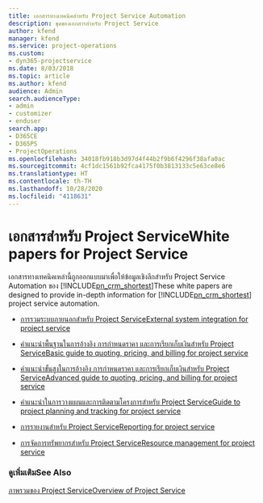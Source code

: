 ```yaml
---
title: เอกสารทางเทคนิคสำหรับ Project Service Automation
description: ชุดของเอกสารสำหรับ Project Service
author: kfend
manager: kfend
ms.service: project-operations
ms.custom:
- dyn365-projectservice
ms.date: 8/03/2018
ms.topic: article
ms.author: kfend
audience: Admin
search.audienceType:
- admin
- customizer
- enduser
search.app:
- D365CE
- D365PS
- ProjectOperations
ms.openlocfilehash: 34018fb918b3d97d4f44b2f9b6f4296f38afa0ac
ms.sourcegitcommit: 4cf1dc1561b92fca4175f0b3813133c5e63ce8e6
ms.translationtype: HT
ms.contentlocale: th-TH
ms.lasthandoff: 10/28/2020
ms.locfileid: "4118631"
---
```

# <a name="white-papers-for-project-service"></a><span data-ttu-id="2793d-103">เอกสารสำหรับ Project Service</span><span class="sxs-lookup"><span data-stu-id="2793d-103">White papers for Project Service</span></span>

<span data-ttu-id="2793d-104">เอกสารทางเทคนิคเหล่านี้ถูกออกแบบมาเพื่อให้ข้อมูลเชิงลึกสำหรับ Project Service Automation ของ [!INCLUDE[pn_crm_shortest](../includes/pn-crm-shortest.md)]</span><span class="sxs-lookup"><span data-stu-id="2793d-104">These white papers are designed to provide in-depth information for [!INCLUDE[pn_crm_shortest](../includes/pn-crm-shortest.md)] project service automation.</span></span>

-   [<span data-ttu-id="2793d-105">การรวมระบบภายนอกสำหรับ Project Service</span><span class="sxs-lookup"><span data-stu-id="2793d-105">External system integration for project service</span></span>](https://go.microsoft.com/fwlink/?LinkId=825445)

-   [<span data-ttu-id="2793d-106">คำแนะนำพื้นฐานในการอ้างอิง การกำหนดราคา และการเรียกเก็บเงินสำหรับ Project Service</span><span class="sxs-lookup"><span data-stu-id="2793d-106">Basic guide to quoting, pricing, and billing for project service</span></span>](https://go.microsoft.com/fwlink/?LinkId=825241)

-   [<span data-ttu-id="2793d-107">คำแนะนำขั้นสูงในการอ้างอิง การกำหนดราคา และการเรียกเก็บเงินสำหรับ Project Service</span><span class="sxs-lookup"><span data-stu-id="2793d-107">Advanced guide to quoting, pricing, and billing for project service</span></span>](https://go.microsoft.com/fwlink/?LinkId=825242)

-   [<span data-ttu-id="2793d-108">คำแนะนำในการวางแผนและการติดตามโครงการสำหรับ Project Service</span><span class="sxs-lookup"><span data-stu-id="2793d-108">Guide to project planning and tracking for project service</span></span>](https://go.microsoft.com/fwlink/?LinkId=825243)

-   [<span data-ttu-id="2793d-109">การรายงานสำหรับ Project Service</span><span class="sxs-lookup"><span data-stu-id="2793d-109">Reporting for project service</span></span>](https://go.microsoft.com/fwlink/?LinkId=825446)

-   [<span data-ttu-id="2793d-110">การจัดการทรัพยากรสำหรับ Project Service</span><span class="sxs-lookup"><span data-stu-id="2793d-110">Resource management for project service</span></span>](https://go.microsoft.com/fwlink/?LinkId=825244)

### <a name="see-also"></a><span data-ttu-id="2793d-111">ดูเพิ่มเติม</span><span class="sxs-lookup"><span data-stu-id="2793d-111">See Also</span></span>
 [<span data-ttu-id="2793d-112">ภาพรวมของ Project Service</span><span class="sxs-lookup"><span data-stu-id="2793d-112">Overview of Project Service</span></span>](../psa/overview.md)
